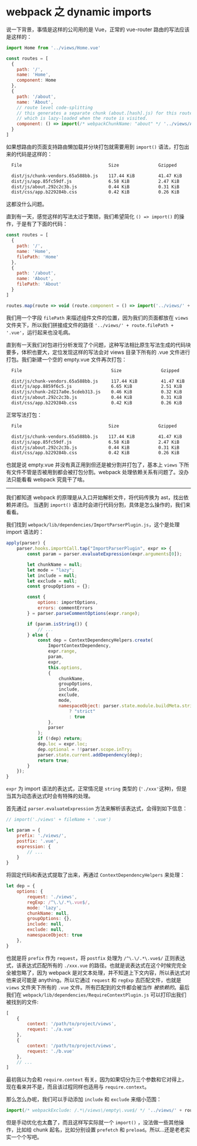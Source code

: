 # webpack 之 dynamic imports

说一下背景，事情是这样的公司用的是 Vue，正常的 vue-router 路由的写法应该是这样的：

```js
import Home from '../views/Home.vue'

const routes = [
  {
    path: '/',
    name: 'Home',
    component: Home
  },
  {
    path: '/about',
    name: 'About',
    // route level code-splitting
    // this generates a separate chunk (about.[hash].js) for this route
    // which is lazy-loaded when the route is visited.
    component: () => import(/* webpackChunkName: "about" */ '../views/About.vue')
  }
]
```

如果想路由的页面支持路由懒加载并分块打包就需要用到 `import()` 语法，打包出来的代码是这样的：

```bash
  File                                 Size               Gzipped

  dist/js/chunk-vendors.65a588bb.js    117.44 KiB         41.47 KiB
  dist/js/app.85fc59df.js              6.58 KiB           2.47 KiB
  dist/js/about.292c2c3b.js            0.44 KiB           0.31 KiB
  dist/css/app.b229284b.css            0.42 KiB           0.26 KiB
```

这都没什么问题。

直到有一天，感觉这样的写法太过于繁琐，我们希望简化 `() => import()` 的操作，于是有了下面的代码：

```js
const routes = [
  {
    path: '/',
    name: 'Home',
    filePath: 'Home'
  },
  {
    path: '/about',
    name: 'About',
    filePath: 'About'
  }
]

routes.map(route => void (route.component = () => import('../views/' + route.filePath + '.vue')));
```

我们用一个字段 `filePath` 来描述组件文件的位置，因为我们的页面都放在 `views` 文件夹下，所以我们拼接成文件的路径 `'../views/' + route.filePath + '.vue'`，运行起来也没毛病。

直到有一天我们对包进行分析发现了个问题，这种写法相比原生写法生成的代码块要多，体积也要大，定位发现这样的写法会对 views 目录下所有的 .vue 文件进行打包。我们新建一个空的 empty.vue 文件再次打包：

```bash
  File                                  Size               Gzipped

  dist/js/chunk-vendors.65a588bb.js     117.44 KiB         41.47 KiB
  dist/js/app.8859f6c5.js               6.65 KiB           2.51 KiB
  dist/js/chunk-2d217a0e.5cdeb313.js    0.46 KiB           0.32 KiB
  dist/js/about.292c2c3b.js             0.44 KiB           0.31 KiB
  dist/css/app.b229284b.css             0.42 KiB           0.26 KiB
```

正常写法打包：

```bash
  File                                 Size               Gzipped

  dist/js/chunk-vendors.65a588bb.js    117.44 KiB         41.47 KiB
  dist/js/app.85fc59df.js              6.58 KiB           2.47 KiB
  dist/js/about.292c2c3b.js            0.44 KiB           0.31 KiB
  dist/css/app.b229284b.css            0.42 KiB           0.26 KiB
```

也就是说 empty.vue 并没有真正用到但还是被分割并打包了，基本上 `views` 下所有文件不管是否被用到都会被打包分割。webpack 处理依赖关系有问题了。没办法只能看看 webpack 究竟干了啥。

***

我们都知道 webpack 的原理是从入口开始解析文件，将代码传换为 ast，找出依赖并递归。 当遇到 `import()` 语法时会进行代码分割，具体是怎么操作的，我们来看看。

我们找到 `webpack/lib/dependencies/ImportParserPlugin.js`，这个是处理import 语法的：

```js
apply(parser) {
    parser.hooks.importCall.tap("ImportParserPlugin", expr => {
        const param = parser.evaluateExpression(expr.arguments[0]);

        let chunkName = null;
        let mode = "lazy";
        let include = null;
        let exclude = null;
        const groupOptions = {};

        const {
            options: importOptions,
            errors: commentErrors
        } = parser.parseCommentOptions(expr.range);

        if (param.isString()) {
            // ...
        } else {
            const dep = ContextDependencyHelpers.create(
                ImportContextDependency,
                expr.range,
                param,
                expr,
                this.options,
                {
                    chunkName,
                    groupOptions,
                    include,
                    exclude,
                    mode,
                    namespaceObject: parser.state.module.buildMeta.strictHarmonyModule
                        ? "strict"
                        : true
                },
                parser
            );
            if (!dep) return;
            dep.loc = expr.loc;
            dep.optional = !!parser.scope.inTry;
            parser.state.current.addDependency(dep);
            return true;
        }
    });
}
```

`expr` 为 import 语法的表达式，正常情况是 `string` 类型的 (`'./xxx'`这种)，但是当其为动态表达式时会有特殊的处理。

首先通过 `parser.evaluateExpression` 方法来解析该表达式，会得到如下信息：

```js
// import('./views' + fileName + '.vue')

let param = {
    prefix: './views/',
    postfix: '.vue',
    expression: {
        // ...
    }
}
```

将固定代码和表达式提取了出来，再通过 `ContextDependencyHelpers` 来处理：

```js
let dep = {
    options: {
        request: './views',
        regExp: /^\.\/.*\.vue$/,
        mode: 'lazy',
        chunkName: null,
        groupOptions: {},
        include: null,
        exclude: null,
        namespaceObject: true
    },
}
```

也就是将 `prefix` 作为 `request`，将 `postfix` 处理为 `/^\.\/.*\.vue$/` 正则表达式，该表达式匹配所有的 `./xxx.vue` 的路径。也就是说表达式在这个时候完完全全被忽略了，因为 webpack 是对文本处理，并不知道上下文内容，所以表达式对他来说可能是 anything。所以它通过 `request` 和 `regExp` 去匹配文件，也就是 `views` 文件夹下所有的 `.vue` 文件。所有匹配到的文件都会被当作 *被依赖的*。最后我们在 `webpack/lib/dependencies/RequireContextPlugin.js` 可以打印出我们被找到的文件:

```js
[
    {
        context: '/path/to/project/views',
        request: './a.vue'
    },
    {
        context: '/path/to/project/views',
        request: './b.vue'
    },
    // ...
]
```

最初我以为会和 `require.context` 有关，因为如果切分为三个参数和它对得上，现在看来并不是，而且该过程同样也适用与 `require.context`。

那么怎么办呢，我们可以手动添加 `include` 和 `exclude` 来缩小范围：

```js
import(/* webpackExclude: /.*\/views\/empty\.vue$/ */ '../views/' + route.filePath + '.vue'));
```

但是手动优化也太蠢了，而且这样写实际就一个 `import()` ，没法做一些其他操作，比如给 chunk 起名，比如分别设置 `prefetch` 和 `preload`。所以...还是老老实实一个个写吧。